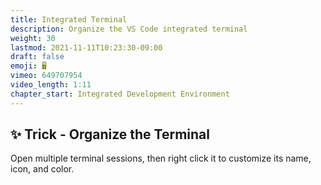 ```yaml
---
title: Integrated Terminal
description: Organize the VS Code integrated terminal
weight: 30
lastmod: 2021-11-11T10:23:30-09:00
draft: false
emoji: 🖥️
vimeo: 649707954
video_length: 1:11
chapter_start: Integrated Development Environment
---
```


## ✨ Trick - Organize the Terminal

Open multiple terminal sessions, then right click it to customize its name, icon, and color. 

